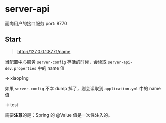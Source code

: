 # server-api

面向用户的接口服务 port: 8770

## Start

> http://127.0.0.1:8771/name

当配置中心服务 `server-config` 存活的时候，会读取 `server-api-dev.properties` 中的 name 值

-> xiaop1ng

如果 `server-config` 不幸 dump 掉了，则会读取到 `application.yml` 中的 name 值

-> test

需要**注意**的是：Spring 的 @Value 值是一次性注入的。